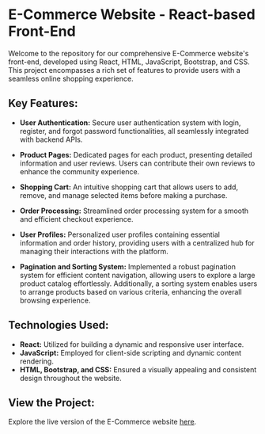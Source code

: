 # E-Commerce Website - React-based Front-End

Welcome to the repository for our comprehensive E-Commerce website's front-end, developed using React, HTML, JavaScript, Bootstrap, and CSS. This project encompasses a rich set of features to provide users with a seamless online shopping experience.

## Key Features:

- **User Authentication:** Secure user authentication system with login, register, and forgot password functionalities, all seamlessly integrated with backend APIs.

- **Product Pages:** Dedicated pages for each product, presenting detailed information and user reviews. Users can contribute their own reviews to enhance the community experience.

- **Shopping Cart:** An intuitive shopping cart that allows users to add, remove, and manage selected items before making a purchase.

- **Order Processing:** Streamlined order processing system for a smooth and efficient checkout experience.

- **User Profiles:** Personalized user profiles containing essential information and order history, providing users with a centralized hub for managing their interactions with the platform.

- **Pagination and Sorting System:** Implemented a robust pagination system for efficient content navigation, allowing users to explore a large product catalog effortlessly. Additionally, a sorting system enables users to arrange products based on various criteria, enhancing the overall browsing experience.

## Technologies Used:

- **React:** Utilized for building a dynamic and responsive user interface.
- **JavaScript:** Employed for client-side scripting and dynamic content rendering.
- **HTML, Bootstrap, and CSS:** Ensured a visually appealing and consistent design throughout the website.


## View the Project:

Explore the live version of the E-Commerce website [here](https://e-commerce-dyfe.onrender.com/).
